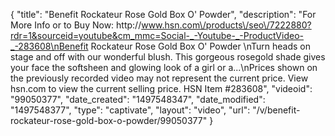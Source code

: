 {
    "title": "Benefit Rockateur Rose Gold Box O' Powder",
    "description": "For More Info or to Buy Now: http:\/\/www.hsn.com\/products\/seo\/7222880?rdr=1&sourceid=youtube&cm_mmc=Social-_-Youtube-_-ProductVideo-_-283608\nBenefit Rockateur Rose Gold Box O' Powder \nTurn heads on stage and off with our wonderful blush. This gorgeous rosegold shade gives your face the softsheen and glowing look of a girl  or a...\nPrices shown on the previously recorded video may not represent the current price.  View hsn.com to view the current selling price. HSN Item #283608",
    "videoid": "99050377",
    "date_created": "1497548347",
    "date_modified": "1497548377",
    "type": "captivate",
    "layout": "video",
    "url": "\/v\/benefit-rockateur-rose-gold-box-o-powder\/99050377"
}